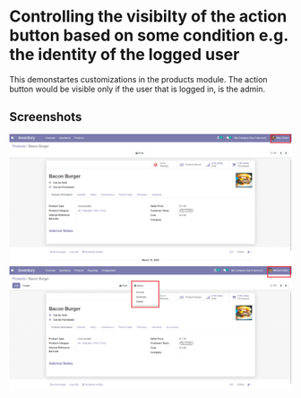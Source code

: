 # Controlling the visibilty of the action button based on some condition e.g. the identity of the logged user
This demonstartes customizations in the products module. The action button would be visible only if the user that is logged in, is the admin.

## Screenshots

<picture>
 <img alt="Screenshot1" src="https://raw.githubusercontent.com/ambientWave/Odoo-Frontend-Backend-Customization/modifyActionButtonMenuItemsUsingJS/custom/modifyActionButtonMenuItemsUsingJS.png">
</picture>

<picture>
 <img alt="Screenshot2" src="https://raw.githubusercontent.com/ambientWave/Odoo-Frontend-Backend-Customization/modifyActionButtonMenuItemsUsingJS/custom/modifyActionButtonMenuItemsUsingJS2.png">
</picture>
